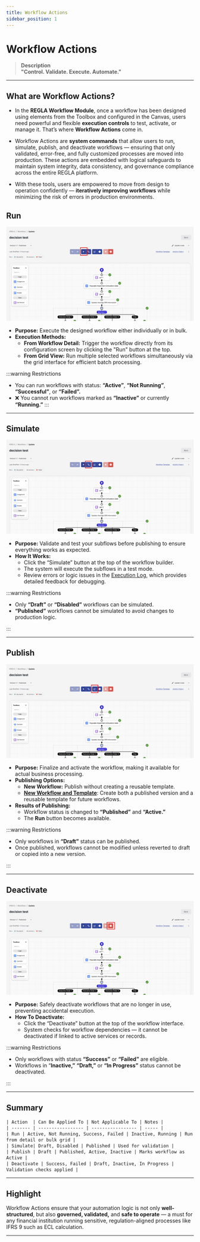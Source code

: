 ```yaml
---
title: Workflow Actions
sidebar_position: 1
---
```


# Workflow Actions
> **Description**  
**"Control. Validate. Execute. Automate."**

---

## What are Workflow Actions?

- In the **REGLA Workflow Module**, once a workflow has been designed using elements from the Toolbox and configured in the Canvas, users need powerful and flexible **execution controls** to test, activate, or manage it. That’s where **Workflow Actions** come in.

- Workflow Actions are **system commands** that allow users to run, simulate, publish, and deactivate workflows — ensuring that only validated, error-free, and fully customized processes are moved into production. These actions are embedded with logical safeguards to maintain system integrity, data consistency, and governance compliance across the entire REGLA platform.

- With these tools, users are empowered to move from design to operation confidently — **iteratively improving workflows** while minimizing the risk of errors in production environments.


## Run

![image](/img/wf-8.png)

- **Purpose:** Execute the designed workflow either individually or in bulk.
- **Execution Methods:**
    - **From Workflow Detail:** Trigger the workflow directly from its configuration screen by clicking the "Run" button at the top.
    - **From Grid View:** Run multiple selected workflows simultaneously via the grid interface for efficient batch processing.



:::warning Restrictions

- You can run workflows with status: **“Active”**, **“Not Running”**, **“Successful”**, or **“Failed”.**
- ❌ You cannot run workflows marked as **“Inactive”** or currently **“Running.”**
:::

---

## Simulate

![image](/img/wf-10.png)

- **Purpose:** Validate and test your subflows before publishing to ensure everything works as expected.
- **How It Works:**
    - Click the “Simulate” button at the top of the workflow builder.
    - The system will execute the subflows in a test mode.
    - Review errors or logic issues in the [Execution Log](/docs/user-stories/workflow/activity-history.md), which provides detailed feedback for debugging.

:::warning Restrictions

- Only **“Draft”** or **“Disabled”** workflows can be simulated.
- **“Published”** workflows cannot be simulated to avoid changes to production logic.


:::


---

## Publish

![image](/img/wf-9.png)

- **Purpose:** Finalize and activate the workflow, making it available for actual business processing.
- **Publishing Options:**
    - **New Workflow:** Publish without creating a reusable template.
    - **[New Workflow and Template](/docs/user-stories/workflow/workflow-template.md)**: Create both a published version and a reusable template for future workflows.
- **Results of Publishing:**
    - Workflow status is changed to **“Published”** and **“Active.”**
    - The **Run** button becomes available.





:::warning Restrictions

- Only workflows in **“Draft”** status can be published.
- Once published, workflows cannot be modified unless reverted to draft or copied into a new version.


:::

---

## Deactivate

![image](/img/wf-11.png)

- **Purpose:** Safely deactivate workflows that are no longer in use, preventing accidental execution.
- **How To Deactivate:**
    - Click the “Deactivate” button at the top of the workflow interface.
    - System checks for workflow dependencies — it cannot be deactivated if linked to active services or records.


:::warning Restrictions

- Only workflows with status **“Success”** or **“Failed”** are eligible.
- Workflows in “**Inactive,”** **“Draft,”** or **“In Progress”** status cannot be deactivated.


:::

---

## Summary

    | Action  | Can Be Applied To | Not Applicable To | Notes |
    | ------- | ----------------- | ----------------- | ----- |
    | Run | Active, Not Running, Success, Failed | Inactive, Running | Run from detail or bulk grid |
    | Simulate| Draft, Disabled | Published | Used for validation |
    | Publish | Draft | Published, Active, Inactive | Marks workflow as Active |
    | Deactivate | Success, Failed | Draft, Inactive, In Progress | Validation checks applied |

---

## Highlight

Workflow Actions ensure that your automation logic is not only **well-structured**, but also **governed, validated,** and **safe to operate** — a must for any financial institution running sensitive, regulation-aligned processes like IFRS 9 such as ECL calculation.

---